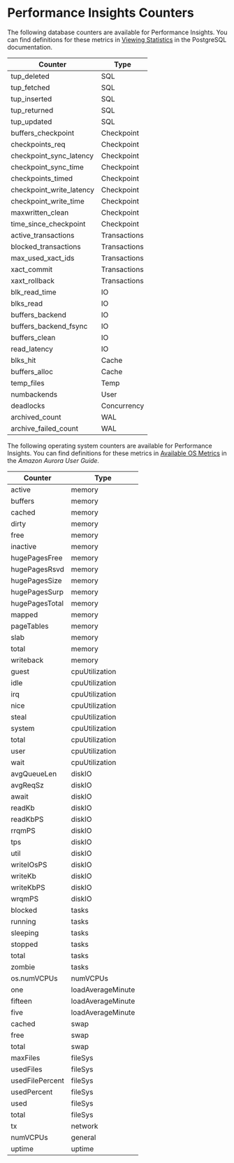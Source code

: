 # Performance Insights Counters<a name="USER_PerfInsights_Counters"></a>

The following database counters are available for Performance Insights\. You can find definitions for these metrics in [Viewing Statistics](https://www.postgresql.org/docs/10/monitoring-stats.html#MONITORING-STATS-VIEWS) in the PostgreSQL documentation\.


| Counter | Type | 
| --- | --- | 
|  tup\_deleted  |  SQL  | 
| tup\_fetched | SQL | 
| tup\_inserted | SQL | 
| tup\_returned | SQL | 
| tup\_updated | SQL | 
| buffers\_checkpoint | Checkpoint | 
| checkpoints\_req | Checkpoint | 
| checkpoint\_sync\_latency | Checkpoint | 
| checkpoint\_sync\_time | Checkpoint | 
| checkpoints\_timed | Checkpoint | 
| checkpoint\_write\_latency | Checkpoint | 
| checkpoint\_write\_time | Checkpoint | 
| maxwritten\_clean | Checkpoint | 
| time\_since\_checkpoint | Checkpoint | 
| active\_transactions | Transactions | 
| blocked\_transactions | Transactions | 
| max\_used\_xact\_ids | Transactions | 
| xact\_commit | Transactions | 
| xaxt\_rollback | Transactions | 
| blk\_read\_time | IO | 
| blks\_read | IO | 
| buffers\_backend | IO | 
| buffers\_backend\_fsync | IO | 
| buffers\_clean | IO | 
| read\_latency | IO | 
| blks\_hit | Cache | 
| buffers\_alloc | Cache | 
| temp\_files | Temp | 
| numbackends | User | 
| deadlocks | Concurrency | 
| archived\_count | WAL | 
| archive\_failed\_count | WAL | 

The following operating system counters are available for Performance Insights\. You can find definitions for these metrics in [Available OS Metrics](https://docs.aws.amazon.com/AmazonRDS/latest/AuroraUserGuide/USER_Monitoring.OS.html#USER_Monitoring.OS.CloudWatchLogs) in the *Amazon Aurora User Guide\.*


| Counter | Type | 
| --- | --- | 
|  active  |  memory  | 
| buffers | memory | 
| cached | memory | 
| dirty | memory | 
| free | memory | 
| inactive | memory | 
| hugePagesFree | memory | 
| hugePagesRsvd | memory | 
| hugePagesSize | memory | 
| hugePagesSurp | memory | 
| hugePagesTotal | memory | 
| mapped | memory | 
| pageTables | memory | 
| slab | memory | 
| total | memory | 
| writeback | memory | 
| guest | cpuUtilization | 
| idle | cpuUtilization | 
| irq | cpuUtilization | 
| nice | cpuUtilization | 
| steal | cpuUtilization | 
| system | cpuUtilization | 
| total | cpuUtilization | 
| user | cpuUtilization | 
| wait | cpuUtilization | 
| avgQueueLen | diskIO | 
| avgReqSz | diskIO | 
| await | diskIO | 
| readKb | diskIO | 
| readKbPS | diskIO | 
| rrqmPS | diskIO | 
| tps | diskIO | 
| util | diskIO | 
| writeIOsPS | diskIO | 
| writeKb | diskIO | 
| writeKbPS | diskIO | 
| wrqmPS | diskIO | 
| blocked | tasks | 
| running | tasks | 
| sleeping | tasks | 
| stopped | tasks | 
| total | tasks | 
| zombie | tasks | 
| os\.numVCPUs | numVCPUs | 
| one | loadAverageMinute | 
| fifteen | loadAverageMinute | 
| five | loadAverageMinute | 
| cached | swap | 
| free | swap | 
| total | swap | 
| maxFiles | fileSys | 
| usedFiles | fileSys | 
| usedFilePercent | fileSys | 
| usedPercent | fileSys | 
| used | fileSys | 
| total | fileSys | 
| tx | network | 
| numVCPUs | general | 
| uptime | uptime | 